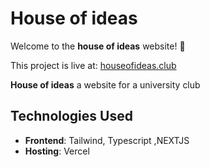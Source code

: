 # House of ideas

Welcome to the **house of ideas** website! 🎉

This project is live at: [houseofideas.club](https://www.houseofideas.club)



**House of ideas** 
a website for a university club

## Technologies Used

- **Frontend**:  Tailwind, Typescript ,NEXTJS
- **Hosting**: Vercel

